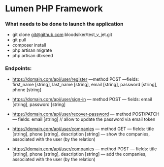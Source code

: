# Lumen PHP Framework

### What needs to be done to launch the application
- git clone git@github.com:bloodsiker/test_v_jet.git
- git pull
- composer install
- php artisan migrate
- php artisan db:seed

### Endpoints:
- https://domain.com/api/user/register
  —method POST
  —fields: first_name [string], last_name [string], email [string], password [string], phone [string]

- https://domain.com/api/user/sign-in
  — method POST
  — fields: email [string], password [string]

- https://domain.com/api/user/recover-password
  — method POST/PATCH
  — fields: email [string] // allow to update the password via email token

- https://domain.com/api/user/companies
  — method GET
  — fields: title [string], phone [string], description [string]
  — show the companies, associated with the user (by the relation)

- https://domain.com/api/user/companies
  — method POST
  — fields: title [string], phone [string], description [string]
  — add the companies, associated with the user (by the relation)
